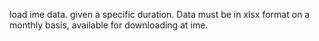 load ime data. given a specific duration.
Data must be in xlsx format on a monthly basis, available for downloading at ime.
